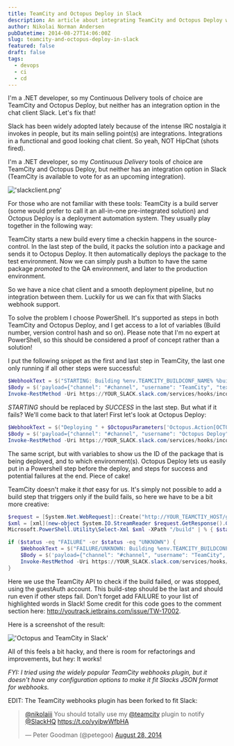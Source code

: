```yaml
---
title: TeamCity and Octopus Deploy in Slack
description: An article about integrating TeamCity and Octopus Deploy with Slack for continuous integration and deployment notifications.
author: Nikolai Norman Andersen
pubDatetime: 2014-08-27T14:06:00Z
slug: teamcity-and-octopus-deploy-in-slack
featured: false
draft: false
tags:
  - devops
  - ci
  - cd
---
```


I'm a .NET developer, so my Continuous Delivery tools of choice are TeamCity and Octopus Deploy, but neither has an integration option in the chat client Slack. Let's fix that!

Slack has been widely adopted lately because of the intense IRC nostalgia it invokes in people, but its main selling point(s) are integrations. Integrations in a functional and good looking chat client. So yeah, NOT HipChat (shots fired).

I'm a .NET developer, so my _Continuous Delivery_ tools of choice are TeamCity and Octopus Deploy, but neither has an integration option in Slack (TeamCity is available to vote for as an upcoming integration).

!['slackclient.png'](@assets/images/slackclient.png)

For those who are not familiar with these tools: TeamCity is a build server (some would prefer to call it an all-in-one pre-integrated solution) and Octopus Deploy is a deployment automation system. They usually play together in the following way:

TeamCity starts a new build every time a checkin happens in the source-control. In the last step of the build, it packs the solution into a package and sends it to Octopus Deploy. It then automatically deploys the package to the test environment. Now we can simply push a button to have the same package _promoted_ to the QA environment, and later to the production environment.

So we have a nice chat client and a smooth deployment pipeline, but no integration between them. Luckily for us we can fix that with Slacks webhook support.

To solve the problem I choose PowerShell. It's supported as steps in both TeamCity and Octopus Deploy, and I get access to a lot of variables (Build number, version control hash and so on). Please note that I'm no expert at PowerShell, so this should be considered a proof of concept rather than a solution!

I put the following snippet as the first and last step in TeamCity, the last one only running if all other steps were successful:

```powershell
$WebhookText = $("STARTING: Building %env.TEAMCITY_BUILDCONF_NAME% %build.number%")
$Body = $('payload={"channel": "#channel", "username": "TeamCity", "text": "' + $WebhookText + '", "icon_emoji": ":construction:"}' )
Invoke-RestMethod -Uri https://YOUR_SLACK.slack.com/services/hooks/incoming-webhook?token=TOKEN -Method Post -Body $Body
```

_STARTING_ should be replaced by _SUCCESS_ in the last step. But what if it fails? We'll come back to that later! First let's look at Octopus Deploy:

```powershell
$WebhookText = $("Deploying " + $OctopusParameters['Octopus.Action[OCTOPUS_DEPLOY_STEP_NAME].Package.NuGetPackageId'] + " " + $OctopusParameters['Octopus.Action[OCTOPUS_DEPLOY_STEP_NAME].Package.NuGetPackageVersion'] + " to " $OctopusParameters['Octopus.Action[OCTOPUS_DEPLOY_STEP_NAME].TargetRoles'])
$Body = $('payload={"channel": "#channel", "username": "Octopus Deploy", "text": "' + $WebhookText + '", "icon_emoji": ":space_invader:"}' )
Invoke-RestMethod -Uri https://YOUR_SLACK.slack.com/services/hooks/incoming-webhook?token=TOKEN -Method Post -Body $Body´
```

The same script, but with variables to show us the ID of the package that is being deployed, and to which environment(s). Octopus Deploy lets us easily put in a Powershell step before the deploy, and steps for success and potential failures at the end. Piece of cake!

TeamCity doesn't make it _that_ easy for us. It's simply not possible to add a build step that triggers only if the build fails, so here we have to be a bit more creative:

```powershell
$request = [System.Net.WebRequest]::Create("http://YOUR_TEAMCTIY_HOST/guestAuth/app/rest/builds/%teamcity.build.id%")
$xml = [xml](new-object System.IO.StreamReader $request.GetResponse().GetResponseStream()).ReadToEnd()
Microsoft.PowerShell.Utility\Select-Xml $xml -XPath "/build" | % { $status = $_.Node.status }

if ($status -eq "FAILURE" -or $status -eq "UNKNOWN") {
    $WebhookText = $("FAILURE/UNKNOWN: Building %env.TEAMCITY_BUILDCONF_NAME% %build.number%");
    $Body = $('payload={"channel": "#channel", "username": "TeamCity", "text": "' + $WebhookText + '", "icon_emoji": ":construction:", "color": "danger"}' );
    Invoke-RestMethod -Uri https://YOUR_SLACK.slack.com/services/hooks/incoming-webhook?token=TOKEN -Method Post -Body $Body
}
```

Here we use the TeamCity API to check if the build failed, or was stopped, using the guestAuth account. This build-step should be the last and should run even if other steps fail. Don't forget add FAILURE to your list of highlighted words in Slack! Some credit for this code goes to the comment section here: http://youtrack.jetbrains.com/issue/TW-17002.

Here is a screenshot of the result:

!['Octopus and TeamCity in Slack'](@assets/images/slack_integrations-1.png)

All of this feels a bit hacky, and there is room for refactorings and improvements, but hey: It works!

_FYI: I tried using the widely popular TeamCity webhooks plugin, but it doesn't have any configuration options to make it fit Slacks JSON format for webhooks._

EDIT: The TeamCity webhooks plugin has been forked to fit Slack:

<blockquote class="twitter-tweet" data-conversation="none" data-cards="hidden" lang="en"><p><a href="https://twitter.com/nikolaiii">@nikolaiii</a> You should totally use my <a href="https://twitter.com/teamcity">@teamcity</a> plugin to notify <a href="https://twitter.com/SlackHQ">@SlackHQ</a> <a href="https://t.co/yyibwWfbHA">https://t.co/yyibwWfbHA</a></p>&mdash; Peter Goodman (@petegoo) <a href="https://twitter.com/petegoo/statuses/504924891590565889">August 28, 2014</a></blockquote>
<script async src="//platform.twitter.com/widgets.js" charset="utf-8"></script>
